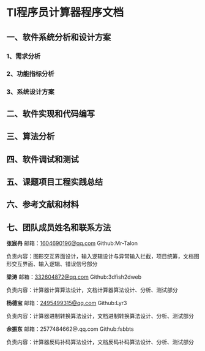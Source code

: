 # TI程序员计算器程序文档

## 一、**软件系统分析和设计方案**

### 1、需求分析

### 2、功能指标分析

### 3、系统设计方案

## 二、**软件实现和代码编写**

## 三、**算法分析**

## 四、**软件调试和测试**

## 五、**课题项目工程实践总结**

## 六、**参考文献和材料**

## 七、**团队成员姓名和联系方法**

**张宸冉**	邮箱：1604690196@qq.com	Github:Mr-Talon	

负责内容：图形交互界面设计，输入逻辑设计与异常输入拦截，项目统筹，文档图形交互界面、输入逻辑、错误信号部分

**梁涛**		邮箱：332604872@qq.com	  Github:3dfish2dweb

负责内容：计算器计算算法设计，文档计算器算法设计、分析、测试部分

**杨德宝**	邮箱：2495499315@qq.com	Github:Lyr3

负责内容：计算器进制转换算法设计，文档进制转换算法设计、分析、测试部分

**佘振东**	邮箱：2577484662@.qq.com	Github:fsbbts

负责内容：计算器反码补码算法设计，文档反码补码算法设计、分析、测试部分